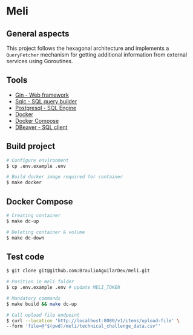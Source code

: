 # Meli

## General aspects
This project follows the hexagonal architecture and implements a `QueryFetcher` mechanism for getting additional information from external services using Goroutines.

## Tools
- [Gin - Web framework ](https://gin-gonic.com/) 
- [Sqlc - SQL query builder](https://sqlc.dev/)
- [Postgresql - SQL Engine](https://https://www.postgresql.org/)
- [Docker](https://docs.docker.com/)
- [Docker Compose](https://docs.docker.com/compose/)
- [DBeaver - SQL client](https://dbeaver.io/)

## Build project
```sh
# Configure environment
$ cp .env.example .env

# Build docker image required for container
$ make docker
```

## Docker Compose
```sh
# Creating container
$ make dc-up

# Deleting container & volume
$ make dc-down
```

## Test code

```sh
$ git clone git@github.com:BraulioAguilarDev/meli.git

# Position in meli folder
$ cp .env.example .env # update MELI_TOKEN

# Mandatory commands
$ make build && make dc-up

# Call upload file endpoint
$ curl --location 'http://localhost:8080/v1/items/upload-file' \
--form 'file=@"$(pwd)/meli/technical_challenge_data.csv"'
```
